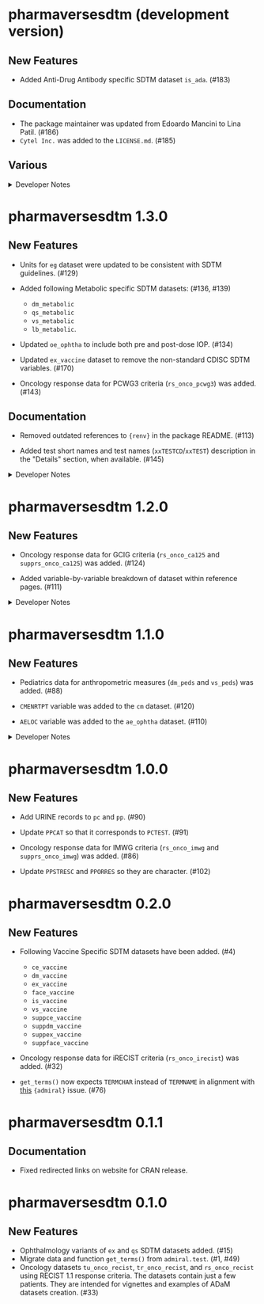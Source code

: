 # pharmaversesdtm (development version)

## New Features

- Added Anti-Drug Antibody specific SDTM dataset `is_ada`. (#183)

## Documentation

- The package maintainer was updated from Edoardo Mancini to Lina Patil. (#186)
- `Cytel Inc.` was added to the `LICENSE.md`. (#185)

## Various

<details>

<summary>Developer Notes</summary>

* Added copyright holder logos (#184)

</details>

# pharmaversesdtm 1.3.0

## New Features

- Units for `eg` dataset were updated to be consistent with SDTM guidelines. (#129)  

- Added following Metabolic specific SDTM datasets: (#136, #139)

    - `dm_metabolic`
    - `qs_metabolic`
    - `vs_metabolic`
    - `lb_metabolic`.

- Updated `oe_ophtha` to include both pre and post-dose IOP. (#134)

- Updated `ex_vaccine` dataset to remove the non-standard CDISC SDTM variables. (#170)

- Oncology response data for PCWG3 criteria (`rs_onco_pcwg3`) was added. (#143)

## Documentation

- Removed outdated references to `{renv}` in the package README. (#113)

- Added test short names and test names (`xxTESTCD`/`xxTEST`) description in the "Details" section, when available. (#145)

<details>
<summary>Developer Notes</summary>

-  Ungrouped `lb_metabolic` prior to export (#152)
-  Added `metatools` as a dependency needed for development tasks (#153)
-  Removed namespaces from function calls in `lb_metabolic.R`
-  Removed unnecessary "Documentation Process" section from `README.md` (#156)
-  Harmonized code to load the SDTMs using `pharmaversesdtm::xx` (#157)
-  Harmonized code using `magrittr` pipe (#158)
-  Added back pharmaversesdtm Hex and corresponding alternative text (#159)
-  Ensured all datasets have populated variables labels (#162)
-  Changed units of insulin and triglycerides in `lb_metabolic` (#167)
-  Fixed typo in `tu_onco_recist` dataset (#171)
-  Ensured R files generated by `create_sdtms_data.R` are compliant with `{styler}` (#179)

</details>

# pharmaversesdtm 1.2.0

## New Features

- Oncology response data for GCIG criteria (`rs_onco_ca125` and
`supprs_onco_ca125`) was added. (#124)

- Added variable-by-variable breakdown of dataset within reference pages. (#111)

<details>
<summary>Developer Notes</summary>

- Internally re-worked the way reference pages are constructed to automate the process. (#111)

</details>

# pharmaversesdtm 1.1.0

## New Features

- Pediatrics data for anthropometric measures (`dm_peds` and `vs_peds`) was added. (#88)

- `CMENRTPT` variable was added to the `cm` dataset. (#120)

- `AELOC` variable was added to the `ae_ophtha` dataset. (#110)

<details>
<summary>Developer Notes</summary>

- Activated automatic version bumping CICD workflow. (#122)

</details>

# pharmaversesdtm 1.0.0

## New Features

- Add URINE records to `pc` and `pp`. (#90)

- Update `PPCAT` so that it corresponds to `PCTEST`. (#91)

- Oncology response data for IMWG criteria (`rs_onco_imwg` and `supprs_onco_imwg`)
was added. (#86)

- Update `PPSTRESC` and `PPORRES` so they are character. (#102)

# pharmaversesdtm 0.2.0

## New Features

- Following Vaccine Specific SDTM datasets have been added. (#4)

    - `ce_vaccine`
    - `dm_vaccine`
    - `ex_vaccine`
    - `face_vaccine`
    - `is_vaccine`
    - `vs_vaccine`
    - `suppce_vaccine`
    - `suppdm_vaccine`
    - `suppex_vaccine`
    - `suppface_vaccine`
 
- Oncology response data for iRECIST criteria (`rs_onco_irecist`) was added. (#32)

- `get_terms()` now expects `TERMCHAR` instead of `TERMNAME` in alignment with [this](https://github.com/pharmaverse/admiral/issues/2186) `{admiral}` issue. (#76)

# pharmaversesdtm 0.1.1

## Documentation

 - Fixed redirected links on website for CRAN release. 

# pharmaversesdtm 0.1.0

## New Features

 - Ophthalmology variants of `ex` and `qs` SDTM datasets added. (#15)
 - Migrate data and function `get_terms()` from `admiral.test`. (#1, #49)
 - Oncology datasets `tu_onco_recist`, `tr_onco_recist`, and `rs_onco_recist`
 using RECIST 1.1 response criteria. The datasets contain just a few patients.
 They are intended for vignettes and examples of ADaM datasets creation. (#33)

